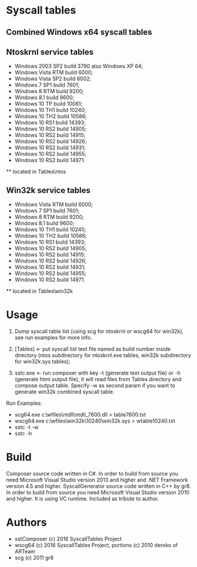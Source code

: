 
# Syscall tables
## Combined Windows x64 syscall tables

## Ntoskrnl service tables

+ Windows 2003 SP2 build 3790 also Windows XP 64;
+ Windows Vista RTM build 6000;
+ Windows Vista SP2 build 6002;
+ Windows 7 SP1 build 7601;
+ Windows 8 RTM build 9200;
+ Windows 8.1 build 9600;
+ Windows 10 TP build 10061;
+ Windows 10 TH1 build 10240;
+ Windows 10 TH2 build 10586;
+ Windows 10 RS1 build 14393;
+ Windows 10 RS2 build 14905;
+ Windows 10 RS2 build 14915;
+ Windows 10 RS2 build 14926;
+ Windows 10 RS2 build 14931;
+ Windows 10 RS2 build 14955;
+ Windows 10 RS2 build 14971.

** located in Tables\ntos

## Win32k service tables

+ Windows Vista RTM build 6000;
+ Windows 7 SP1 build 7601;
+ Windows 8 RTM build 9200;
+ Windows 8.1 build 9600;
+ Windows 10 TH1 build 10240;
+ Windows 10 TH2 build 10586;
+ Windows 10 RS1 build 14393;
+ Windows 10 RS2 build 14905;
+ Windows 10 RS2 build 14915;
+ Windows 10 RS2 build 14926;
+ Windows 10 RS2 build 14931;
+ Windows 10 RS2 build 14955;
+ Windows 10 RS2 build 14971.

** located in Tables\win32k

# Usage

1) Dump syscall table list (using scg for ntoskrnl or wscg64 for win32k), see run examples for more info.  
2) [Tables] <- put syscall list text file named as build number inside directory (ntos subdirectory for ntoskrnl.exe tables, win32k subdirectory for win32k.sys tables);

3) sstc.exe <- run composer with key -t (generate text output file) or -h (generate html output file), it will read files from Tables directory and compose output table. Specify -w as second param if you want to generate win32k combined syscall table.

Run Examples:
* scg64.exe c:\wfiles\ntdll\ntdll_7600.dll > table7600.txt 
* wscg64.exe c:\wfiles\win32k\10240\win32k.sys > wtable10240.txt
* sstc -t -w
* sstc -h

# Build

Composer source code written in C#. In order to build from source you need Microsoft Visual Studio version 2013 and higher and .NET Framework version 4.5 and higher. SyscallGenerator source code written in C++ by gr8. In order to build from source you need Microsoft Visual Studio version 2010 and higher. It is using VC runtime. Included as tribute to author.

# Authors

+ sstComposer (c) 2016 SyscallTables Project
+ wscg64 (c) 2016 SyscallTables Project, portions (c) 2010 deroko of ARTeam
+ scg (c) 2011 gr8
